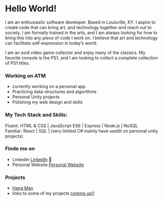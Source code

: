# Hello World! 

I am an enthusiastic software developer. Based in Louisville, KY.  I aspire to create code that can bring art, and technology together and reach out to society. I am formally trained in the arts, and I am always looking for how to bring this into any piece of code I work on. I believe that art and technology can facilitate self-expression in today’s world.

I am an avid video game collector and enjoy many of the classics. My favorite console is the PS1, and I am looking to collect a complete collection of PS1 titles. 

### Working on ATM
- currently working on a personal app
- Practicing data-structures and algorithms 
- Personal Unity projects
- Polishing my web design and skills

### My Tech Stack and Skills:
Fluent: HTML & CSS | JavaScript ES6 | Express | Node.js | NoSQL <br />
Familiar: React | SQL | (very limited C# mainly have usedit on personal unity projects)

### Finde me on 
- Linkedin <a href="https://www.linkedin.com/in/christian-munoz-ruiz-/">LinkedIn</a> 💼
- Personal Website <a href="personalwebsite.com">Personal Website</a>
### Projects
- <a href="https://chrisgmr.github.io/Hangman/">Hang Man</a>
- links to some of my projects <a href="comingupsoon.com">coming up!!</a>

